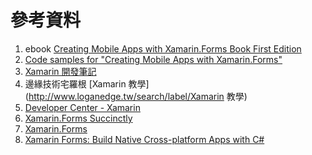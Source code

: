 # 參考資料

1. ebook [Creating Mobile Apps with Xamarin.Forms Book First Edition](https://developer.xamarin.com/guides/xamarin-forms/creating-mobile-apps-xamarin-forms/)
2. [Code samples for "Creating Mobile Apps with Xamarin.Forms"](https://github.com/xamarin/xamarin-forms-book-samples)
3. [Xamarin 開發筆記](https://www.gitbook.com/book/vulcanlee/xamarin-forms-develop-notes/details)
4. 邊緣技術宅羅根 [Xamarin 教學](http://www.loganedge.tw/search/label/Xamarin 教學)
5. [Developer Center - Xamarin](https://developer.xamarin.com)
6. [Xamarin.Forms Succinctly](https://www.syncfusion.com/resources/techportal/details/ebooks/xamarinforms)
7. [Xamarin.Forms](https://developer.xamarin.com/guides/#xamarin-forms)
8. [Xamarin Forms: Build Native Cross-platform Apps with C\#](https://www.udemy.com/xamarin-forms-course/)




